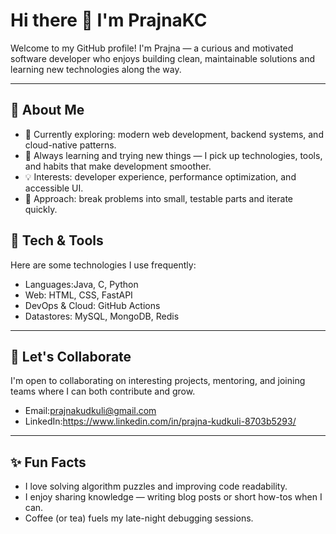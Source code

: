 # Hi there 👋 I'm PrajnaKC

Welcome to my GitHub profile! I'm Prajna — a curious and motivated software developer who enjoys building clean, maintainable solutions and learning new technologies along the way.

---

## 🚀 About Me
- 🔭 Currently exploring: modern web development, backend systems, and cloud-native patterns.
- 🌱 Always learning and trying new things — I pick up technologies, tools, and habits that make development smoother.
- 💡 Interests: developer experience, performance optimization, and accessible UI.
- 🎯 Approach: break problems into small, testable parts and iterate quickly.

## 🧰 Tech & Tools
Here are some technologies I use frequently:
- Languages:Java, C, Python
- Web: HTML, CSS, FastAPI
- DevOps & Cloud: GitHub Actions
- Datastores: MySQL, MongoDB, Redis
---

## 🤝 Let's Collaborate
I'm open to collaborating on interesting projects, mentoring, and joining teams where I can both contribute and grow.
- Email:prajnakudkuli@gmail.com
- LinkedIn:https://www.linkedin.com/in/prajna-kudkuli-8703b5293/

---

## ✨ Fun Facts
- I love solving algorithm puzzles and improving code readability.
- I enjoy sharing knowledge — writing blog posts or short how-tos when I can.
- Coffee (or tea) fuels my late-night debugging sessions.

